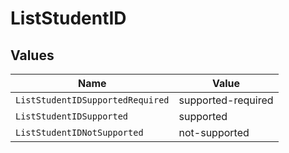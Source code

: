 # ListStudentID


## Values

| Name                             | Value                            |
| -------------------------------- | -------------------------------- |
| `ListStudentIDSupportedRequired` | supported-required               |
| `ListStudentIDSupported`         | supported                        |
| `ListStudentIDNotSupported`      | not-supported                    |